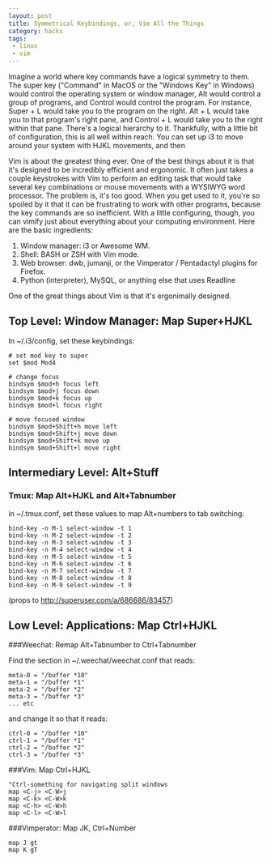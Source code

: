 ```yaml
---
layout: post
title: Symmetrical Keybindings, or, Vim All the Things
category: hacks
tags: 
 - linux 
 - vim
---
```


Imagine a world where key commands have a logical symmetry to them. The super key ("Command" in MacOS or the "Windows Key" in Windows) would control the operating system or window manager, Alt would control a group of programs, and Control would control the program. For instance, Super + L would take you to the program on the right. Alt + L would take you to that program's right pane, and Control + L would take you to the right within that pane. There's a logical hierarchy to it. Thankfully, with a little bit of configuration, this is all well within reach. You can set up i3 to move around your system with HJKL movements, and then 

Vim is about the greatest thing ever. One of the best things about it is that it's designed to be incredibly efficient and ergonomic. It often just takes a couple keystrokes with Vim to perform an editing task that would take several key combinations or mouse movements with a WYSIWYG word processor. The problem is, it's too good. When you get used to it, you're so spoiled by it that it can be frustrating to work with other programs, because the key commands are so inefficient. With a little configuring, though, you can vimify just about everything about your computing environment. Here are the basic ingredients: 

1. Window manager: i3 or Awesome WM. 
2. Shell: BASH or ZSH with Vim mode.
3. Web browser: dwb, jumanji, or the Vimperator / Pentadactyl plugins for Firefox. 
4. Python (interpreter), MySQL, or anything else that uses Readline
  
One of the great things about Vim is that it's ergonimally designed.   

## Top Level: Window Manager: Map Super+HJKL

In ~/.i3/config, set these keybindings: 

```
# set mod key to super
set $mod Mod4

# change focus
bindsym $mod+h focus left
bindsym $mod+j focus down
bindsym $mod+k focus up
bindsym $mod+l focus right

# move focused window
bindsym $mod+Shift+h move left
bindsym $mod+Shift+j move down
bindsym $mod+Shift+k move up
bindsym $mod+Shift+l move right
```

## Intermediary Level: Alt+Stuff 

### Tmux: Map Alt+HJKL and Alt+Tabnumber
in ~/.tmux.conf, set these values to map Alt+numbers to tab switching: 

```
bind-key -n M-1 select-window -t 1
bind-key -n M-2 select-window -t 2
bind-key -n M-3 select-window -t 3
bind-key -n M-4 select-window -t 4
bind-key -n M-5 select-window -t 5
bind-key -n M-6 select-window -t 6
bind-key -n M-7 select-window -t 7
bind-key -n M-8 select-window -t 8
bind-key -n M-9 select-window -t 9
```

(props to http://superuser.com/a/686686/83457)   

## Low Level: Applications: Map Ctrl+HJKL 

###Weechat: Remap Alt+Tabnumber to Ctrl+Tabnumber

Find the section in ~/.weechat/weechat.conf that reads: 

```
meta-0 = "/buffer *10"
meta-1 = "/buffer *1"
meta-2 = "/buffer *2"
meta-3 = "/buffer *3"
... etc
```

and change it so that it reads: 

```
ctrl-0 = "/buffer *10"
ctrl-1 = "/buffer *1"
ctrl-2 = "/buffer *2"
ctrl-3 = "/buffer *3"
```

###Vim: Map Ctrl+HJKL

```
"Ctrl-something for navigating split windows
map <C-j> <C-W>j
map <C-k> <C-W>k
map <C-h> <C-W>h
map <C-l> <C-W>l
```

###Vimperator: Map JK, Ctrl+Number

```
map J gt
map K gT
```
